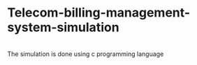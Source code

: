 # Telecom-billing-management-system-simulation
<br>
The simulation is done using c programming language

